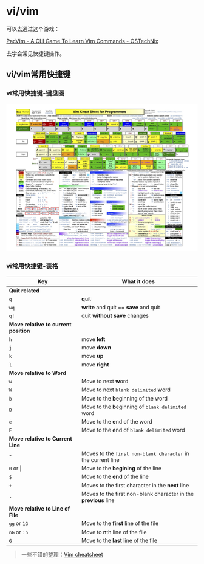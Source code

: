 # vi/vim

可以去通过这个游戏：

[PacVim - A CLI Game To Learn Vim Commands - OSTechNix](https://www.ostechnix.com/pacvim-a-cli-game-to-learn-vim-commands/)

去学会常见快捷键操作。

## vi/vim常用快捷键

### vi常用快捷键-键盘图

![cheat_sheet_vim](../../assets/img/cheat_sheet_vim.jpg)

### vi常用快捷键-表格

| Key | What it does |
| ----| ------------ |
| **Quit related** | |
| `q`   | **q**uit |
| `wq`   | **write** and quit == **save** and quit |
| `q!`   | quit **without save** changes |
| **Move relative to current position** | |
| `h`   | move **left** |
| `j`   | move **down** |
| `k`   | move **up** |
| `l`   | move **right** |
| **Move relative to Word** | |
| `w`   | Move to next **w**ord |
| `W`   | Move to next `blank delimited` **w**ord |
| `b`   | Move to the **b**eginning of the word |
| `B`   | Move to the **b**eginning of `blank delimited` word |
| `e`   | Move to the **e**nd of the word |
| `E`   | Move to the **e**nd of `blank delimited` word |
| **Move relative to Current Line** | |
| `^` | Moves to the `first non-blank character` in the current line |
| `0` or &#124; | Move to the **begining** of the line |
| `$`   | Move to the **end** of the line |
| `+`   | Moves to the first character in the **next** line |
| `-`   | Moves to the first non-blank character in the **previous** line |
| **Move relative to Line of File** | |
| `gg` or `1G` | Move to the **first** line of the file |
| `nG` or `:n` | Move to **n**th line of the file |
| `G` | Move to the **last** line of the file |

> 一些不错的整理：[Vim cheatsheet](https://devhints.io/vim)
